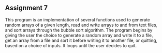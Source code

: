 ## Assignment 7

This program is an implementation of several functions used to generate random arrays of a given length, read and write arrays to and from text files,
and sort arrays through the bubble sort algorithm. The program begins by giving the user the choice to generate a random array and write it to a file,
get an array from a file and sort it before writing it to another file, or quitting, based on a choice of inputs. It loops until the user decides to quit.